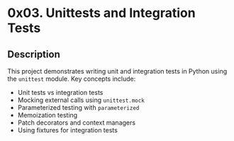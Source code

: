 # 0x03. Unittests and Integration Tests

## Description

This project demonstrates writing unit and integration tests in Python using the `unittest` module. Key concepts include:

- Unit tests vs integration tests
- Mocking external calls using `unittest.mock`
- Parameterized testing with `parameterized`
- Memoization testing
- Patch decorators and context managers
- Using fixtures for integration tests
